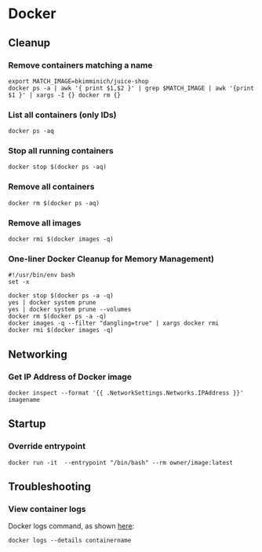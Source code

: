 # Docker

## Cleanup

### Remove containers matching a name

```
export MATCH_IMAGE=bkimminich/juice-shop
docker ps -a | awk '{ print $1,$2 }' | grep $MATCH_IMAGE | awk '{print $1 }' | xargs -I {} docker rm {}
```

### List all containers (only IDs)

```
docker ps -aq
```

### Stop all running containers

```
docker stop $(docker ps -aq)
```

### Remove all containers

```
docker rm $(docker ps -aq)
```

### Remove all images

```
docker rmi $(docker images -q)
```

### One-liner Docker Cleanup for Memory Management)&#x20;

```
#!/usr/bin/env bash
set -x

docker stop $(docker ps -a -q)
yes | docker system prune
yes | docker system prune --volumes
docker rm $(docker ps -a -q)
docker images -q --filter "dangling=true" | xargs docker rmi
docker rmi $(docker images -q)
```

## Networking

### Get IP Address of Docker image

```
docker inspect --format '{{ .NetworkSettings.Networks.IPAddress }}' imagename
```

## Startup

### Override entrypoint

```
docker run -it  --entrypoint "/bin/bash" --rm owner/image:latest
```

## Troubleshooting

### View container logs

Docker logs command, as shown [here](https://docs.docker.com/engine/reference/commandline/logs/):

```
docker logs --details containername
```


